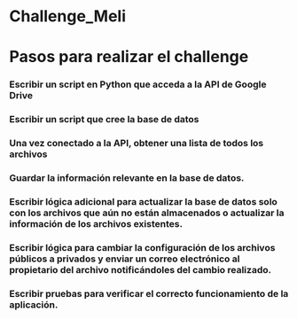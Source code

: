 # Challenge_Meli

# Pasos para realizar el challenge

### Escribir un script en Python que acceda a la API de Google Drive 

### Escribir un script que cree la base de datos
### Una vez conectado a la API, obtener una lista de todos los archivos 

### Guardar la información relevante en la base de datos.

### Escribir lógica adicional para actualizar la base de datos solo con los archivos que aún no están almacenados o actualizar la información de los archivos existentes.

### Escribir lógica para cambiar la configuración de los archivos públicos a privados y enviar un correo electrónico al propietario del archivo notificándoles del cambio realizado.

### Escribir pruebas para verificar el correcto funcionamiento de la aplicación.